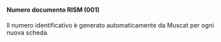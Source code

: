#### Numero documento RISM (001)

#### 

Il numero identificativo è generato automaticamente da Muscat per ogni nuova scheda.